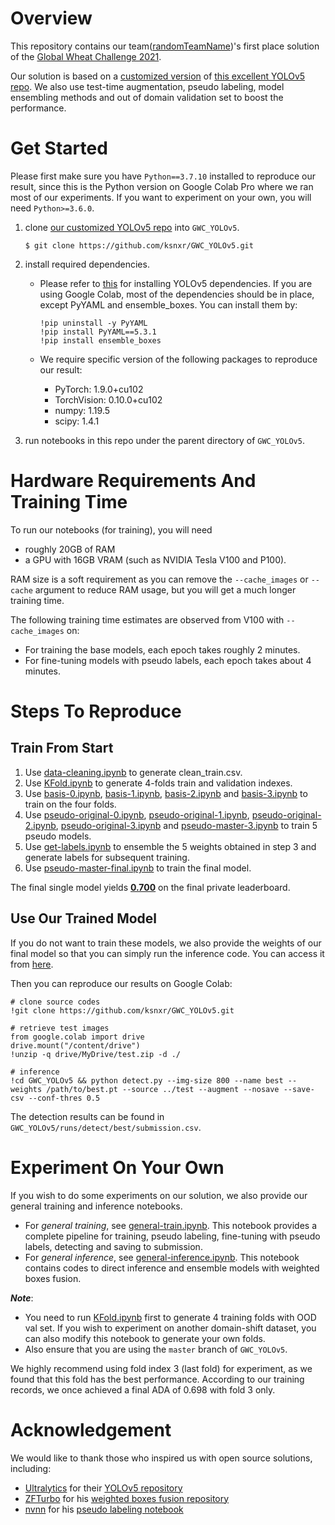 # Overview
This repository contains our team([randomTeamName](https://www.aicrowd.com/challenges/global-wheat-challenge-2021/teams/randomTeamName))'s first place solution of the [Global Wheat Challenge 2021](https://www.aicrowd.com/challenges/global-wheat-challenge-2021). <!-- comprised of [ksnxr](https://www.aicrowd.com/participants/ksnxr) and [czz1997](https://www.aicrowd.com/participants/czz1997). -->

Our solution is based on a [customized version](https://github.com/ksnxr/GWC_YOLOv5) of [this excellent YOLOv5 repo](https://github.com/ultralytics/yolov5).
We also use test-time augmentation, pseudo labeling, model ensembling methods and out of domain validation set to boost the performance.

# Get Started
Please first make sure you have `Python==3.7.10` installed to reproduce our result, since this is the Python version on Google Colab Pro where we ran most of our experiments. If you want to experiment on your own, you will need `Python>=3.6.0`.

1. clone [our customized YOLOv5 repo](https://github.com/ksnxr/GWC_YOLOv5) into `GWC_YOLOv5`.
    ```
    $ git clone https://github.com/ksnxr/GWC_YOLOv5.git
    ```
2. install required dependencies.
    * Please refer to [this](https://github.com/ultralytics/yolov5#quick-start-examples) for installing YOLOv5 dependencies.
      If you are using Google Colab, most of the dependencies should be in place, except PyYAML and ensemble_boxes. You can install them by:
      ```
      !pip uninstall -y PyYAML
      !pip install PyYAML==5.3.1
      !pip install ensemble_boxes
      ```
    * We require specific version of the following packages to reproduce our result:

        * PyTorch: 1.9.0+cu102
        * TorchVision: 0.10.0+cu102
        * numpy: 1.19.5
        * scipy: 1.4.1
    
        <!-- You can install these packages by:
        ```
        $ cd GWC_solution && pip install requirements.txt
        ``` -->
    
3. run notebooks in this repo under the parent directory of `GWC_YOLOv5`.    
   
# Hardware Requirements And Training Time

To run our notebooks (for training), you will need 
* roughly 20GB of RAM 
* a GPU with 16GB VRAM (such as NVIDIA Tesla V100 and P100).

RAM size is a soft requirement as you can remove the `--cache_images` or `--cache` argument to reduce RAM usage, but you will get a much longer training time.

The following training time estimates are observed from V100 with `--cache_images` on:
* For training the base models, each epoch takes roughly 2 minutes.
* For fine-tuning models with pseudo labels, each epoch takes about 4 minutes.

# Steps To Reproduce

## Train From Start
<!--0. Download this repo and run `git clone https://github.com/ksnxr/GWC_YOLOv5.git` to clone the customized YOLOv5.-->
1. Use [data-cleaning.ipynb](data-cleaning.ipynb) to generate clean_train.csv.
2. Use [KFold.ipynb](KFold.ipynb) to generate 4-folds train and validation indexes.
3. Use [basis-0.ipynb](basis/basis-0.ipynb), [basis-1.ipynb](basis/basis-1.ipynb), [basis-2.ipynb](basis/basis-2.ipynb) and [basis-3.ipynb](basis/basis-3.ipynb) to train on the four folds.
4. Use [pseudo-original-0.ipynb](pseudo/pseudo-original-0.ipynb), [pseudo-original-1.ipynb](pseudo/pseudo-original-1.ipynb), [pseudo-original-2.ipynb](pseudo/pseudo-original-2.ipynb), [pseudo-original-3.ipynb](pseudo/pseudo-original-3.ipynb) and [pseudo-master-3.ipynb](pseudo/pseudo-master-3.ipynb) to train 5 pseudo models.
5. Use [get-labels.ipynb](get-labels.ipynb) to ensemble the 5 weights obtained in step 3 and generate labels for subsequent training.
6. Use [pseudo-master-final.ipynb](pseudo-master-final.ipynb) to train the final model.

The final single model yields [**0.700**](https://www.aicrowd.com/challenges/global-wheat-challenge-2021/submissions/149238) on the final private leaderboard.

## Use Our Trained Model
If you do not want to train these models, we also provide the weights of our final model so that you can simply run the inference code. 
You can access it from [here](https://1drv.ms/u/s!AuW-Cu-6nsdEgvojXwLPK4rVTe7WHA?e=Riwv5B).

Then you can reproduce our results on Google Colab:
```
# clone source codes
!git clone https://github.com/ksnxr/GWC_YOLOv5.git

# retrieve test images
from google.colab import drive
drive.mount("/content/drive")
!unzip -q drive/MyDrive/test.zip -d ./

# inference
!cd GWC_YOLOv5 && python detect.py --img-size 800 --name best --weights /path/to/best.pt --source ../test --augment --nosave --save-csv --conf-thres 0.5
```

The detection results can be found in `GWC_YOLOv5/runs/detect/best/submission.csv`.

# Experiment On Your Own
If you wish to do some experiments on our solution, we also provide our general training and inference notebooks. 

* For _general training_, see [general-train.ipynb](general/general-train.ipynb). This notebook provides a complete pipeline for training, pseudo labeling, fine-tuning with pseudo labels, detecting and saving to submission.
* For _general inference_, see [general-inference.ipynb](general/general-inference.ipynb). This notebook contains codes to direct inference and ensemble models with weighted boxes fusion.

**_Note_**: 
   * You need to run [KFold.ipynb](KFold.ipynb) first to generate 4 training folds with OOD val set. If you wish to experiment on another domain-shift dataset, you can also modify this notebook to generate your own folds.
   * Also ensure that you are using the `master` branch of `GWC_YOLOv5`.

We highly recommend using fold index 3 (last fold) for experiment, as we found that this fold has the best performance.
According to our training records, we once achieved a final ADA of 0.698 with fold 3 only.

<!--
# Environment
A huge amount of the computation was powered by Google Colab Pro.

We ran our code under the following environment:

* Python: 3.7.10
* PyTorch: 1.9.0+cu102
* TorchVision: 0.10.0+cu102
* numpy: 1.19.5
* scipy: 1.4.1
-->

# Acknowledgement

We would like to thank those who inspired us with open source solutions, including: 

* [Ultralytics](https://github.com/ultralytics) for their [YOLOv5 repository](https://github.com/ultralytics/yolov5)
* [ZFTurbo](https://github.com/zfturbo) for his [weighted boxes fusion repository](https://github.com/ZFTurbo/Weighted-Boxes-Fusion)
* [nvnn](https://www.kaggle.com/nvnnghia) for his [pseudo labeling notebook](https://www.kaggle.com/nvnnghia/yolov5-pseudo-labeling)
